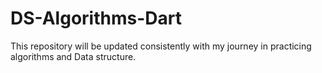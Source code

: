 # DS-Algorithms-Dart
This repository will be updated consistently with my journey in practicing algorithms and Data structure.
